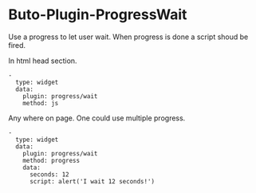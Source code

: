 # Buto-Plugin-ProgressWait

Use a progress to let user wait. When progress is done a script shoud be fired.


In html head section.
```
-
  type: widget
  data:
    plugin: progress/wait
    method: js
```


Any where on page. One could use multiple progress.
```
-
  type: widget
  data:
    plugin: progress/wait
    method: progress
    data:
      seconds: 12
      script: alert('I wait 12 seconds!') 
```


